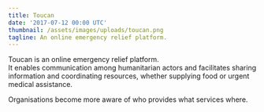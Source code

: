 ```yaml
---
title: Toucan
date: '2017-07-12 00:00 UTC'
thumbnail: /assets/images/uploads/toucan.png
tagline: An online emergency relief platform. 
---
```

Toucan is an online emergency relief platform.  
It enables communication among humanitarian actors and facilitates sharing information and coordinating resources, whether supplying food or urgent medical assistance.

Organisations become more aware of who provides what services where.

